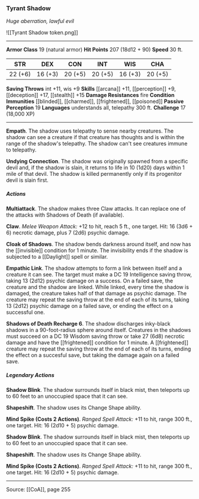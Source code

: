 ### Tyrant Shadow
_Huge aberration, lawful evil_

![[Tyrant Shadow token.png]]




---

**Armor Class** 19 (natural armor)
**Hit Points** 207 (18d12 + 90)
**Speed** 30 ft.

| STR     | DEX     | CON     | INT     | WIS     | CHA     |
|---------|---------|---------|---------|---------|---------|
| 22 (+6) | 16 (+3) | 20 (+5) | 20 (+5) | 16 (+3) | 20 (+5) |

**Saving Throws** int +11, wis +9
**Skills** [[arcana]] +11, [[perception]] +9, [[deception]] +17, [[stealth]] +15
**Damage Resistances** fire
**Condition Immunities** [[blinded]], [[charmed]], [[frightened]], [[poisoned]]
**Passive Perception** 19
**Languages** understands all, telepathy 300 ft.
**Challenge** 17 (18,000 XP)

---

**Empath**. The shadow uses telepathy to sense nearby creatures. The shadow can see a creature if that creature has thoughts and is within the range of the shadow's telepathy. The shadow can't see creatures immune to telepathy.

**Undying Connection**. The shadow was originally spawned from a specific devil and, if the shadow is slain, it returns to life in 10 (1d20) days within 1 mile of that devil. The shadow is killed permanently only if its progenitor devil is slain first.

##### Actions
**Multiattack**. The shadow makes three Claw attacks. It can replace one of the attacks with Shadows of Death (if available).

**Claw**. _Melee Weapon Attack:_ +12 to hit, reach 5 ft., one target. Hit: 16 (3d6 + 6) necrotic damage, plus 7 (2d6) psychic damage.

**Cloak of Shadows**. The shadow bends darkness around itself, and now has the [[invisible]] condition for 1 minute. The invisibility ends if the shadow is subjected to a [[Daylight]] spell or similar.

**Empathic Link**. The shadow attempts to form a link between itself and a creature it can see. The target must make a DC 19 Intelligence saving throw, taking 13 (2d12) psychic damage on a success. On a failed save, the creature and the shadow are linked. While linked, every time the shadow is damaged, the creature takes half of that damage as psychic damage. The creature may repeat the saving throw at the end of each of its turns, taking 13 (2d12) psychic damage on a failed save, or ending the effect on a successful one.

**Shadows of Death Recharge 6**. The shadow discharges inky-black shadows in a 90-foot-radius sphere around itself. Creatures in the shadows must succeed on a DC 19 Wisdom saving throw or take 27 (6d8) necrotic damage and have the [[frightened]] condition for 1 minute. A [[frightened]] creature may repeat the saving throw at the end of each of its turns, ending the effect on a succesful save, but taking the damage again on a failed save.

##### Legendary Actions
**Shadow Blink**. The shadow surrounds itself in black mist, then teleports up to 60 feet to an unoccupied space that it can see.

**Shapeshift**. The shadow uses its Change Shape ability.

**Mind Spike (Costs 2 Actions)**. _Ranged Spell Attack:_ +11 to hit, range 300 ft., one target. Hit: 16 (2d10 + 5) psychic damage.

**Shadow Blink**. The shadow surrounds itself in black mist, then teleports up to 60 feet to an unoccupied space that it can see.

**Shapeshift**. The shadow uses its Change Shape ability.

**Mind Spike (Costs 2 Actions)**. _Ranged Spell Attack:_ +11 to hit, range 300 ft., one target. Hit: 16 (2d10 + 5) psychic damage.


---

Source: [[CoA]], page 255